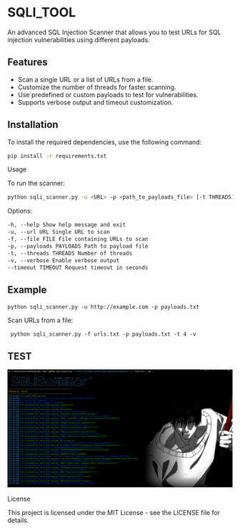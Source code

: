 # SQLI_TOOL

An advanced SQL Injection Scanner that allows you to test URLs for SQL injection vulnerabilities using different payloads.

## Features
- Scan a single URL or a list of URLs from a file.
- Customize the number of threads for faster scanning.
- Use predefined or custom payloads to test for vulnerabilities.
- Supports verbose output and timeout customization.

## Installation

To install the required dependencies, use the following command:

```bash
pip install -r requirements.txt
```

Usage

To run the scanner:
```bash
python sqli_scanner.py -u <URL> -p <path_to_payloads_file> [-t THREADS] [-v] [--timeout TIMEOUT]
```
Options:

    -h, --help Show help message and exit
    -u, --url URL Single URL to scan
    -f, --file FILE File containing URLs to scan
    -p, --payloads PAYLOADS Path to payload file
    -t, --threads THREADS Number of threads
    -v, --verbose Enable verbose output
    --timeout TIMEOUT Request timeout in seconds
  ## Example
   
    python sqli_scanner.py -u http://example.com -p payloads.txt
     
   Scan URLs from a file:

     python sqli_scanner.py -f urls.txt -p payloads.txt -t 4 -v



## TEST
![SQLI Tool Logo](SQLI.png)


License

This project is licensed under the MIT License - see the LICENSE file for details.

   
